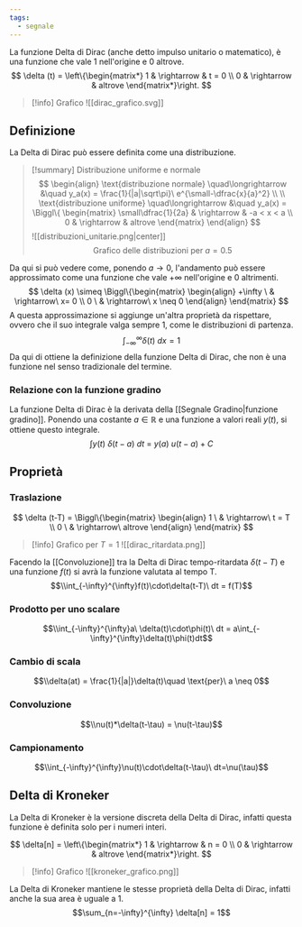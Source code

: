 ```yaml
---
tags:
  - segnale
---
```

La funzione Delta di Dirac (anche detto impulso unitario o matematico), è una funzione che vale 1 nell'origine e 0 altrove.
$$
\delta (t) = \left\{\begin{matrix*}
1 & \rightarrow & t = 0 \\
0 & \rightarrow & altrove
\end{matrix*}\right.
$$

>[!info] Grafico 
>![[dirac_grafico.svg]]

## Definizione

La Delta di Dirac può essere definita come una distribuzione.

> [!summary] Distribuzione uniforme e normale
> $$
> \begin{align}
> \text{distribuzione normale} \quad\longrightarrow &\quad y_a(x) = \frac{1}{|a|\sqrt\pi}\ e^{\small-\dfrac{x}{a}^2} \\ \\
> \text{distribuzione uniforme} \quad\longrightarrow &\quad y_a(x) = \Biggl\{
> \begin{matrix}
> \small\dfrac{1}{2a} & \rightarrow & -a < x < a \\
> 0 & \rightarrow & altrove
> \end{matrix}
> \end{align}
> $$
> ![[distribuzioni_unitarie.png|center]]
$$\text{Grafico delle distribuzioni per } a=0.5$$

Da qui si può vedere come, ponendo $a \rightarrow 0$, l'andamento può essere approssimato come una funzione che vale $+\infty$ nell'origine e 0 altrimenti.
$$
\delta (x) \simeq \Biggl\{\begin{matrix}
\begin{align}
+\infty \ & \rightarrow\ x=  0 \\
0 \ & \rightarrow\ x \neq 0
\end{align}
\end{matrix}
$$
A questa approssimazione si aggiunge un'altra proprietà da rispettare, ovvero che il suo integrale valga sempre 1, come le distribuzioni di partenza. 
$$\int_{-\infty}^{\infty}{\delta(t)\ dx} = 1$$
Da qui di ottiene la definizione della funzione Delta di Dirac, che non è una funzione nel senso tradizionale del termine.

### Relazione con la funzione gradino

La funzione  Delta di Dirac è la derivata della [[Segnale Gradino|funzione gradino]]. Ponendo una costante $a \in \mathbb{R}$ e una funzione a valori reali $y(t)$, si ottiene questo integrale.
$$
\int y(t)\ \delta(t-a)\ dt\ =\ y(a)\ u(t-a) + C
$$
## Proprietà
### Traslazione
$$
\delta (t-T) = \Biggl\{\begin{matrix}
\begin{align}
1 \ & \rightarrow\ t = T \\
0 \ & \rightarrow\ altrove
\end{align}
\end{matrix}
$$
>[!info] Grafico per $T = 1$
![[dirac_ritardata.png]]

Facendo la [[Convoluzione]] tra la Delta di Dirac tempo-ritardata $\delta(t-T)$ e una funzione $f(t)$ si avrà la funzione valutata al tempo T.
$$\\int_{-\infty}^{\infty}f(t)\cdot\delta(t-T)\ dt = f(T)$$
### Prodotto per uno scalare
$$\\int_{-\infty}^{\infty}a\ \delta(t)\cdot\phi(t)\ dt = a\int_{-\infty}^{\infty}\delta(t)\phi(t)dt$$
### Cambio di scala
$$\\delta(at) = \frac{1}{|a|}\delta(t)\quad \text{per}\ a \neq 0$$
### Convoluzione
$$\\nu(t)*\delta(t-\tau) = \nu(t-\tau)$$
### Campionamento
$$\\int_{-\infty}^{\infty}\nu(t)\cdot\delta(t-\tau)\ dt=\nu(\tau)$$
## Delta di Kroneker

La Delta di Kroneker è la versione discreta della Delta di Dirac, infatti questa funzione è definita solo per i numeri interi.

$$
\delta[n] = \left\{\begin{matrix*}
1 & \rightarrow & n = 0 \\
0 & \rightarrow & altrove
\end{matrix*}\right.
$$
>[!info] Grafico
>![[kroneker_grafico.png]]

La Delta di Kroneker mantiene le stesse proprietà della Delta di Dirac, infatti anche la sua area è uguale a 1.
$$\sum_{n=-\infty}^{\infty} \delta[n] = 1$$
